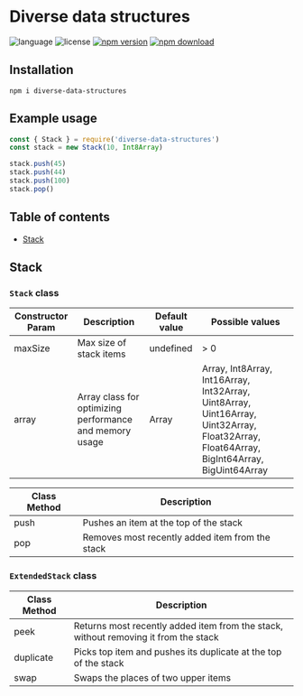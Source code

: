 # Diverse data structures

![language](https://img.shields.io/badge/language-JavaScript-yellow.svg)
![license](https://img.shields.io/badge/license-ISC-green)
[![npm version](https://img.shields.io/npm/v/diverse-data-structures.svg?style=flat)](https://npmjs.org/package/diverse-data-structures)
[![npm download](https://img.shields.io/npm/dt/diverse-data-structures.svg)](https://npmjs.org/package/diverse-data-structures)

## Installation
```console
npm i diverse-data-structures
```

## Example usage
```javascript
const { Stack } = require('diverse-data-structures')
const stack = new Stack(10, Int8Array)

stack.push(45)
stack.push(44)
stack.push(100)
stack.pop()
```

## Table of contents
- [Stack](#stack)

## Stack

### `Stack` class
<table>
  <thead>
    <tr>
      <th>Constructor Param</th>
      <th>Description</th>
      <th>Default value</th>
      <th>Possible values</th>
    </tr>
  </thead>
  <tbody>
    <tr>
      <td>maxSize</td>
      <td>Max size of stack items</td>
      <td>undefined</td>
      <td>> 0</td>
    </tr>
    <tr>
      <td>array</td>
      <td>Array class for optimizing performance and memory usage</td>
      <td>Array</td>
      <td>
        Array, Int8Array, Int16Array, Int32Array, Uint8Array, Uint16Array,
        Uint32Array, Float32Array, Float64Array, BigInt64Array, BigUint64Array
      </td>
    </tr>
  </tbody>
</table>

<table>
  <thead>
    <tr>
      <th>Class Method</th>
      <th>Description</th>
    </tr>
  </thead>
  <tbody>
    <tr>
      <td>push</td>
      <td>Pushes an item at the top of the stack</td>
    </tr>
    <tr>
      <td>pop</td>
      <td>Removes most recently added item from the stack</td>
    </tr>
  </tbody>
</table>

### `ExtendedStack` class
<table>
  <thead>
    <tr>
      <th>Class Method</th>
      <th>Description</th>
    </tr>
  </thead>
  <tbody>
    <tr>
      <td>peek</td>
      <td>
        Returns most recently added item from the stack, without removing it
        from the stack
      </td>
    </tr>
    <tr>
      <td>duplicate</td>
      <td>Picks top item and pushes its duplicate at the top of the stack</td>
    </tr>
    <tr>
      <td>swap</td>
      <td>Swaps the places of two upper items</td>
    </tr>
  </tbody>
</table>
